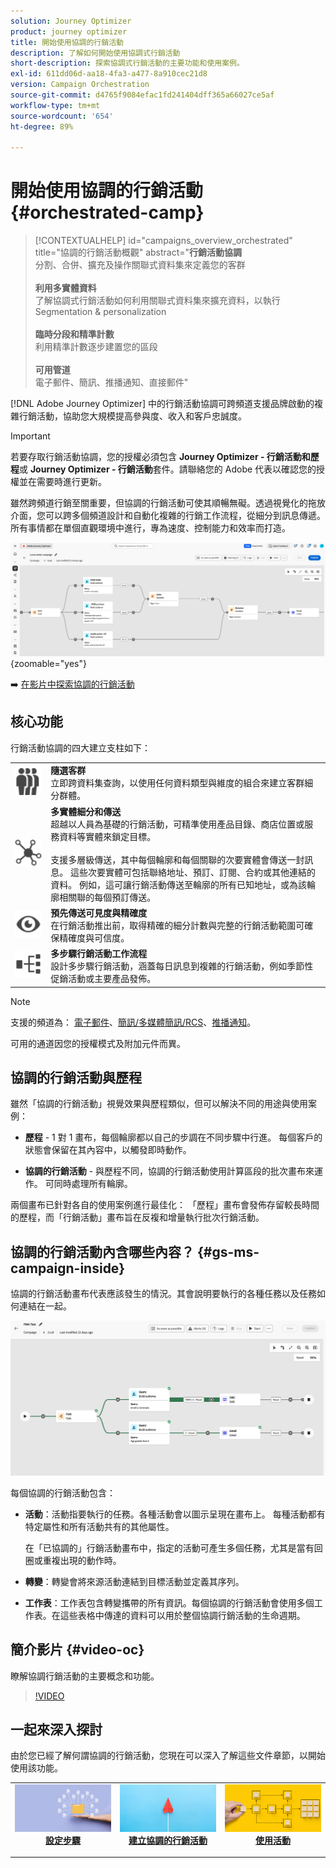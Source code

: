 ```yaml
---
solution: Journey Optimizer
product: journey optimizer
title: 開始使用協調的行銷活動
description: 了解如何開始使用協調式行銷活動
short-description: 探索協調式行銷活動的主要功能和使用案例。
exl-id: 611dd06d-aa18-4fa3-a477-8a910cec21d8
version: Campaign Orchestration
source-git-commit: d4765f9084efac1fd241404dff365a66027ce5af
workflow-type: tm+mt
source-wordcount: '654'
ht-degree: 89%

---
```



# 開始使用協調的行銷活動 {#orchestrated-camp}

>[!CONTEXTUALHELP]
>id="campaigns_overview_orchestrated"
>title="協調的行銷活動概觀"
>abstract="<b>行銷活動協調</b><br/>分割、合併、擴充及操作關聯式資料集來定義您的客群<br/><br/> <b>利用多實體資料</b><br/>了解協調式行銷活動如何利用關聯式資料集來擴充資料，以執行 Segmentation &amp; personalization<br/><br/><b>臨時分段和精準計數</b><br/>利用精準計數逐步建置您的區段<br/><br/><b>可用管道</b><br/>電子郵件、簡訊、推播通知、直接郵件"

[!DNL Adobe Journey Optimizer] 中的行銷活動協調可跨頻道支援品牌啟動的複雜行銷活動，協助您大規模提高參與度、收入和客戶忠誠度。

>[!IMPORTANT]
>
>若要存取行銷活動協調，您的授權必須包含 **Journey Optimizer - 行銷活動和歷程**&#x200B;或 **Journey Optimizer - 行銷活動**&#x200B;套件。請聯絡您的 Adobe 代表以確認您的授權並在需要時進行更新。

雖然跨頻道行銷至關重要，但協調的行銷活動可使其順暢無礙。透過視覺化的拖放介面，您可以跨多個頻道設計和自動化複雜的行銷工作流程，從細分到訊息傳遞。所有事情都在單個直觀環境中進行，專為速度、控制能力和效率而打造。

![](assets/canvas-example-diagram.png){zoomable="yes"}

➡️ [在影片中探索協調的行銷活動](#video-oc)

## 核心功能

行銷活動協調的四大建立支柱如下：

<table style="table-layout:auto">
<tr style="border: 0;">
<td><img alt="隨選客群" src="assets/do-not-localize/icon-audience.svg" width="150px"></a></td><td><b>隨選客群</b><br/>立即跨資料集查詢，以使用任何資料類型與維度的組合來建立客群細分群體。</td></tr>
<tr style="border: 0;">
<td><img alt="多實體細分和傳送" src="assets/do-not-localize/icon-entity.svg" width="150px"></a></td><td><b>多實體細分和傳送</b><br/>超越以人員為基礎的行銷活動，可精準使用產品目錄、商店位置或服務資料等實體來鎖定目標。<br/><br/>
支援多層級傳送，其中每個輪廓和每個關聯的次要實體會傳送一封訊息。 這些次要實體可包括聯絡地址、預訂、訂閱、合約或其他連結的資料。 例如，這可讓行銷活動傳送至輪廓的所有已知地址，或為該輪廓相關聯的每個預訂傳送。</td></tr>
<tr style="border: 0;">
<td><img alt="預先傳送可見度與精確度" src="assets/do-not-localize/icon-visibility.svg" width="150px"></a></td><td><b>預先傳送可見度與精確度</b><br/>在行銷活動推出前，取得精確的細分計數與完整的行銷活動範圍可確保精確度與可信度。</td></tr>
<tr style="border: 0;">
<td><img alt="多步驟行銷活動工作流程" src="assets/do-not-localize/icon-multistep.svg" width="150px"></a></td><td><b>多步驟行銷活動工作流程</b><br/>設計多步驟行銷活動，涵蓋每日訊息到複雜的行銷活動，例如季節性促銷活動或主要產品發佈。</td></tr>
</table>


>[!NOTE]
>
>支援的頻道為： [電子郵件](../email/get-started-email.md)、[簡訊/多媒體簡訊/RCS](../sms/get-started-sms.md)、[推播通知](../push/get-started-push.md)。
>
>可用的通道因您的授權模式及附加元件而異。

## 協調的行銷活動與歷程

雖然「協調的行銷活動」視覺效果與歷程類似，但可以解決不同的用途與使用案例：

* **歷程** - 1 對 1 畫布，每個輪廓都以自己的步調在不同步驟中行進。 每個客戶的狀態會保留在其內容中，以觸發即時動作。

* **協調的行銷活動** - 與歷程不同，協調的行銷活動使用計算區段的批次畫布來運作。 可同時處理所有輪廓。

兩個畫布已針對各自的使用案例進行最佳化： 「歷程」畫布會發佈存留較長時間的歷程，而「行銷活動」畫布旨在反複和增量執行批次行銷活動。

## 協調的行銷活動內含哪些內容？ {#gs-ms-campaign-inside}

協調的行銷活動畫布代表應該發生的情況。其會說明要執行的各種任務以及任務如何連結在一起。

![顯示協調的行銷活動畫布的影像](assets/canvas-example.png)

每個協調的行銷活動包含：

* **活動**：活動指要執行的任務。各種活動會以圖示呈現在畫布上。 每種活動都有特定屬性和所有活動共有的其他屬性。

  在「已協調的」行銷活動畫布中，指定的活動可產生多個任務，尤其是當有回圈或重複出現的動作時。

* **轉變**：轉變會將來源活動連結到目標活動並定義其序列。

* **工作表**：工作表包含轉變攜帶的所有資訊。每個協調的行銷活動會使用多個工作表。在這些表格中傳達的資料可以用於整個協調行銷活動的生命週期。


## 簡介影片 {#video-oc}

瞭解協調行銷活動的主要概念和功能。


>[!VIDEO](https://video.tv.adobe.com/v/3471538/?learn=on&enablevpops)


## 一起來深入探討

由於您已經了解何謂協調的行銷活動，您現在可以深入了解這些文件章節，以開始使用該功能。

<table><tr style="border: 0; text-align: center;">
<td>
<a href="gs-campaign-creation.md">
<img alt="存取並管理行銷活動" src="assets/do-not-localize/workflow-access.jpeg">
</a>
<div>
<a href="gs-campaign-creation.md"><strong>設定步驟</strong></a>
</div>
<p>
</td>
<td>
<a href="create-orchestrated-campaign.md">
<img alt="銷售機會" src="assets/do-not-localize/workflow-create.jpeg">
</a>
<div><a href="create-orchestrated-campaign.md"><strong>建立協調的行銷活動</strong>
</div>
<p>
</td>
<td>
<a href="activities/about-activities.md">
<img alt="不頻繁" src="assets/do-not-localize/workflow-activities.jpeg">
</a>
<div>
<a href="activities/about-activities.md"><strong>使用活動</strong></a>
</div>
<p></td>
</tr></table>
